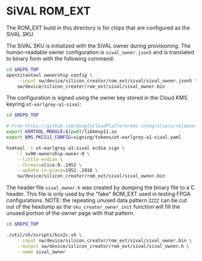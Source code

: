# SiVAL ROM\_EXT

The ROM\_EXT build in this directory is for chips that are configured as the SiVAL SKU.

The SiVAL SKU is initialized with the SiVAL owner during provisioning.
The human-readable owner configuration is `sival_owner.json5` and is translated to binary form with the following command:

```bash
cd $REPO_TOP
opentitantool ownership config \
    --input sw/device/silicon_creator/rom_ext/sival/sival_owner.json5 \
    sw/device/silicon_creator/rom_ext/sival/sival_owner.bin
```

The configuration is signed using the owner key stored in the Cloud KMS keyring `ot-earlgrey-a1-sival`:

```bash
cd $REPO_TOP

# From https://github.com/GoogleCloudPlatform/kms-integrations/releases/tag/pkcs11-v1.2
export HSMTOOL_MODULE=$(pwd)/libkmsp11.so
export KMS_PKCS11_CONFIG=signing/tokens/ot-earlgrey-a1-sival.yaml

hsmtool -t ot-earlgrey-a1-sival ecdsa sign \
    -l sv00-ownership-owner-0 \
    --little-endian \
    --format=slice:0..1952 \
    --update-in-place=1952..2016 \
    sw/device/silicon_creator/rom_ext/sival/sival_owner.bin
```

The header file `sival_owner.h` was created by dumping the binary file to a C header.
This file is only used by the "fake" ROM\_EXT used in testing FPGA configurations.
NOTE: the repeating unused data pattern `ZZZZ` can be cut out of the hexdump as the `sku_creator_owner_init` function will fill the unused portion of the owner page with that pattern.
```bash
cd $REPO_TOP

./util/sh/scripts/bin2c.sh \
    --input sw/device/silicon_creator/rom_ext/sival/sival_owner.bin \
    --output sw/device/silicon_creator/rom_ext/sival/sival_owner.h \
    --name sival_owner
```
